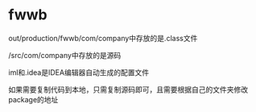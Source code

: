# fwwb

out/production/fwwb/com/company中存放的是.class文件

/src/com/company中存放的是源码

iml和.idea是IDEA编辑器自动生成的配置文件

如果需要复制代码到本地，只需复制源码即可，且需要根据自己的文件夹修改package的地址